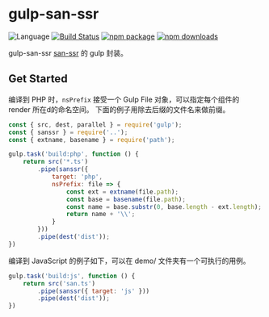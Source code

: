 # gulp-san-ssr
![Language](https://img.shields.io/badge/-TypeScript-blue.svg)
[![Build Status](https://travis-ci.org/searchfe/gulp-san-ssr.svg?branch=master)](https://travis-ci.org/searchfe/gulp-san-ssr)
[![npm package](https://img.shields.io/npm/v/gulp-san-ssr.svg)](https://www.npmjs.org/package/gulp-san-ssr)
[![npm downloads](http://img.shields.io/npm/dm/gulp-san-ssr.svg)](https://www.npmjs.org/package/gulp-san-ssr)

gulp-san-ssr [san-ssr][san-ssr] 的 gulp 封装。

## Get Started

编译到 PHP 时，`nsPrefix` 接受一个 Gulp File 对象，可以指定每个组件的 render 所在d的命名空间。
下面的例子用除去后缀的文件名来做前缀。

```javascript
const { src, dest, parallel } = require('gulp');
const { sanssr } = require('..');
const { extname, basename } = require('path');

gulp.task('build:php', function () {
    return src('*.ts')
        .pipe(sanssr({
            target: 'php',
            nsPrefix: file => {
                const ext = extname(file.path);
                const base = basename(file.path);
                const name = base.substr(0, base.length - ext.length);
                return name + '\\';
            }
        }))
        .pipe(dest('dist'));
})
```

编译到 JavaScript 的例子如下，可以在 demo/ 文件夹有一个可执行的用例。

```javascript
gulp.task('build:js', function () {
    return src('san.ts')
        .pipe(sanssr({ target: 'js' }))
        .pipe(dest('dist'));
})
```

[san-ssr]: https://github.com/searchfe/san-ssr
